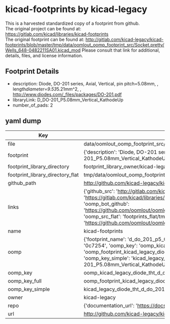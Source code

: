 # kicad-footprints by kicad-legacy  
This is a harvested standardized copy of a footprint from github.  
The original project can be found at:  
https://gitlab.com/kicad/libraries/kicad-footprints  
The original footprint can be found at:
http://gitlab.com/kicad-legacy/kicad-footprints/blob/master/tmp/data/oomlout_oomp_footprint_src/Socket.pretty/Wells_648-0482211SA01.kicad_mod
Please consult that link for additional, details, files, and license information.  
## Footprint Details
* description: Diode, DO-201 series, Axial, Vertical, pin pitch=5.08mm, , length*diameter=9.53*5.21mm^2, , http://www.diodes.com/_files/packages/DO-201.pdf  
* libraryLink: D_DO-201_P5.08mm_Vertical_KathodeUp  
* number_of_pads: 2  
## yaml dump  
| Key | Value |  
| --- | --- |  
| file | data/oomlout_oomp_footprint_src/kicad-footprints/Diode_THT.pretty/D_DO-201_P5.08mm_Vertical_KathodeUp.kicad_mod |  
| footprint | {'description': 'Diode, DO-201 series, Axial, Vertical, pin pitch=5.08mm, , length*diameter=9.53*5.21mm^2, , http://www.diodes.com/_files/packages/DO-201.pdf', 'libraryLink': 'D_DO-201_P5.08mm_Vertical_KathodeUp', 'number_of_pads': 2} |  
| footprint_library_directory | footprint_library_owner/kicad-legacy_kicad-footprints |  
| footprint_library_directory_flat | tmp/data/oomlout_oomp_footprint_src/footprints_flat/kicad_legacy_diode_tht_d_do_201_p5_08mm_vertical_kathodeup/working |  
| github_path | http://github.com/kicad-legacy/kicad-footprints/blob/master/tmp/data/oomlout_oomp_footprint_src/Diode_THT.pretty/D_DO-201_P5.08mm_Vertical_KathodeUp.kicad_mod |  
| links | {'github_src': 'http://gitlab.com/kicad-legacy/kicad-footprints/blob/master/tmp/data/oomlout_oomp_footprint_src/Socket.pretty/Wells_648-0482211SA01.kicad_mod', 'github_src_repo': 'https://gitlab.com/kicad/libraries/kicad-footprints', 'oomp_bot': 'tmp/data/oomlout_oomp_footprint_src/footprints/kicad_legacy_diode_tht_d_do_201_p5_08mm_vertical_kathodeup/working', 'oomp_bot_github': 'https://github.com/oomlout/oomlout_oomp_footprint_bot/tree/main/tmp/data/oomlout_oomp_footprint_src/footprints/kicad_legacy_diode_tht_d_do_201_p5_08mm_vertical_kathodeup/working', 'oomp_src_flat': 'footprints_flat/tmp/data/oomlout_oomp_footprint_src/footprints_flat/kicad_legacy_diode_tht_d_do_201_p5_08mm_vertical_kathodeup/working', 'oomp_src_flat_github': 'https://github.com/oomlout/oomlout_oomp_footprint_src/tree/main/tmp/data/oomlout_oomp_footprint_src/footprints_flat/kicad_legacy_diode_tht_d_do_201_p5_08mm_vertical_kathodeup/working'} |  
| name | kicad-footprints |  
| oomp | {'footprint_name': 'd_do_201_p5_08mm_vertical_kathodeup', 'library_name': 'diode_tht', 'md5': '0c72548e0bb491caef32f8522447df25', 'md5_10': '0c72548e0b', 'md5_5': '0c725', 'md5_6': '0c7254', 'oomp_key': 'oomp_kicad_legacy_diode_tht_d_do_201_p5_08mm_vertical_kathodeup', 'oomp_key_extra': 'oomp_footprint_kicad_legacy_diode_tht_d_do_201_p5_08mm_vertical_kathodeup', 'oomp_key_full': 'oomp_footprint_kicad_legacy_diode_tht_d_do_201_p5_08mm_vertical_kathodeup_0c7254', 'oomp_key_simple': 'kicad_legacy_diode_tht_d_do_201_p5_08mm_vertical_kathodeup', 'original_filename': 'data/oomlout_oomp_footprint_src/kicad-footprints/Diode_THT.pretty/D_DO-201_P5.08mm_Vertical_KathodeUp.kicad_mod', 'owner_name': 'kicad_legacy'} |  
| oomp_key | oomp_kicad_legacy_diode_tht_d_do_201_p5_08mm_vertical_kathodeup |  
| oomp_key_full | oomp_footprint_kicad_legacy_diode_tht_d_do_201_p5_08mm_vertical_kathodeup |  
| oomp_key_simple | kicad_legacy_diode_tht_d_do_201_p5_08mm_vertical_kathodeup |  
| owner | kicad-legacy |  
| repo | {'documentation_url': 'https://docs.github.com/rest/repos/repos#get-a-repository', 'message': 'Not Found'} |  
| url | http://github.com/kicad-legacy/kicad-footprints |  

